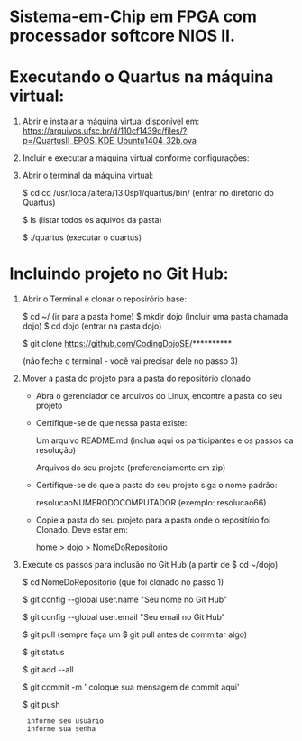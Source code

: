 # Sistema-em-Chip em FPGA com processador softcore NIOS II.

# Executando o Quartus na máquina virtual:

1. Abrir e instalar a máquina virtual disponível em:
  https://arquivos.ufsc.br/d/110cf1439c/files/?p=/QuartusII_EPOS_KDE_Ubuntu1404_32b.ova
  
2. Incluir e executar a máquina virtual conforme configurações:

3. Abrir o terminal da máquina virtual:

	$ cd cd /usr/local/altera/13.0sp1/quartus/bin/    (entrar no diretório do Quartus)
	
	$ ls                                              (listar todos os aquivos da pasta)
	
	$ ./quartus                                       (executar o quartus)


# Incluindo projeto no Git Hub:

1. Abrir o Terminal e clonar o reposirório base:

	$ cd ~/			(ir para a pasta home)
	$ mkdir dojo		(incluir uma pasta chamada dojo)
	$ cd dojo		(entrar na pasta dojo)
	
	$ git clone https://github.com/CodingDojoSE/**********

	(não feche o terminal - você vai precisar dele no passo 3)
	
	

2. Mover a pasta do projeto para a pasta do repositório clonado

	- Abra o gerenciador de arquivos do Linux, encontre a pasta do seu projeto

	- Certifique-se de que nessa pasta existe:
	
		Um arquivo README.md		(inclua aqui os participantes e os passos da resolução)

		Arquivos do seu projeto		(preferenciamente em zip)
	
	- Certifique-se de que a pasta do seu projeto siga o nome padrão:

		resolucaoNUMERODOCOMPUTADOR	(exemplo: resolucao66)

	- Copie a pasta do seu projeto para a pasta onde o repositírio foi Clonado. Deve estar em:

		home > dojo > NomeDoRepositorio
		
		

3. Execute os passos para inclusão no Git Hub (a partir de $ cd ~/dojo)

	$ cd NomeDoRepositorio	(que foi clonado no passo 1)

	$ git config --global user.name "Seu nome no Git Hub"
	
	$ git config --global user.email "Seu email no Git Hub"
	
	$ git pull		(sempre faça um $ git pull antes de commitar algo)
	
	$ git status
	
	$ git add --all
	
	$ git commit -m ' coloque sua mensagem de commit aqui'
	
	$ git push
	
	
		informe seu usuário
		informe sua senha 

		
